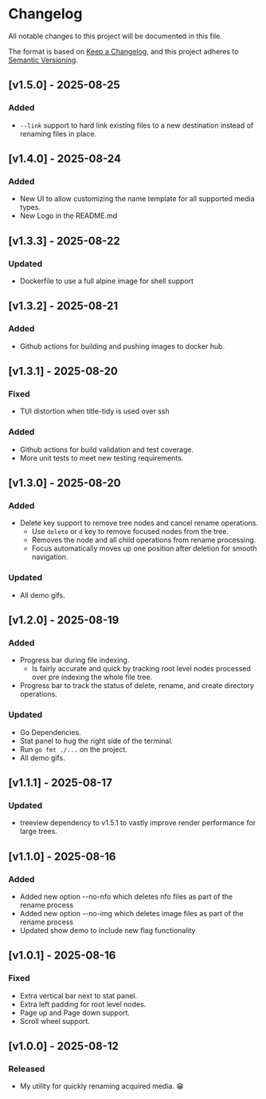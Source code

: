 # Changelog

All notable changes to this project will be documented in this file.

The format is based on [Keep a Changelog](https://keepachangelog.com/en/1.1.0/),
and this project adheres to [Semantic Versioning](https://semver.org/spec/v2.0.0.html).

## [v1.5.0] - 2025-08-25
### Added
- `--link` support to hard link existing files to a new destination instead of renaming files in place.

## [v1.4.0] - 2025-08-24
### Added
- New UI to allow customizing the name template for all supported media types.
- New Logo in the README.md

## [v1.3.3] - 2025-08-22
### Updated
- Dockerfile to use a full alpine image for shell support

## [v1.3.2] - 2025-08-21
### Added
- Github actions for building and pushing images to docker hub.

## [v1.3.1] - 2025-08-20
### Fixed
- TUI distortion when title-tidy is used over ssh
### Added
- Github actions for build validation and test coverage.
- More unit tests to meet new testing requirements.

## [v1.3.0] - 2025-08-20
### Added
- Delete key support to remove tree nodes and cancel rename operations.
  - Use `delete` or `d` key to remove focused nodes from the tree.
  - Removes the node and all child operations from rename processing.
  - Focus automatically moves up one position after deletion for smooth navigation.
### Updated
- All demo gifs.

## [v1.2.0] - 2025-08-19
### Added
- Progress bar during file indexing.
  - Is fairly accurate and quick by tracking root level nodes processed over pre indexing the whole file tree.
- Progress bar to track the status of delete, rename, and create directory operations.
### Updated
- Go Dependencies.
- Stat panel to hug the right side of the terminal.
- Run `go fmt ./...` on the project.
- All demo gifs.

## [v1.1.1] - 2025-08-17
### Updated
- treeview dependency to v1.5.1 to vastly improve render performance for large trees.

## [v1.1.0] - 2025-08-16
### Added
- Added new option --no-nfo which deletes nfo files as part of the rename process
- Added new option --no-img which deletes image files as part of the rename process
- Updated show demo to include new flag functionality

## [v1.0.1] - 2025-08-16
### Fixed
- Extra vertical bar next to stat panel.
- Extra left padding for root level nodes.
- Page up and Page down support.
- Scroll wheel support. 

## [v1.0.0] - 2025-08-12
### Released
- My utility for quickly renaming acquired media. 😁